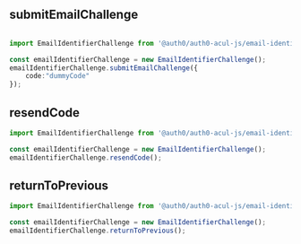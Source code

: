 
## submitEmailChallenge

```typescript

import EmailIdentifierChallenge from '@auth0/auth0-acul-js/email-identifier-challenge';

const emailIdentifierChallenge = new EmailIdentifierChallenge();
emailIdentifierChallenge.submitEmailChallenge({
    code:"dummyCode"
});

```



## resendCode

```typescript
import EmailIdentifierChallenge from '@auth0/auth0-acul-js/email-identifier-challenge';

const emailIdentifierChallenge = new EmailIdentifierChallenge();
emailIdentifierChallenge.resendCode();

```


## returnToPrevious

```typescript
import EmailIdentifierChallenge from '@auth0/auth0-acul-js/email-identifier-challenge';

const emailIdentifierChallenge = new EmailIdentifierChallenge();
emailIdentifierChallenge.returnToPrevious();

```